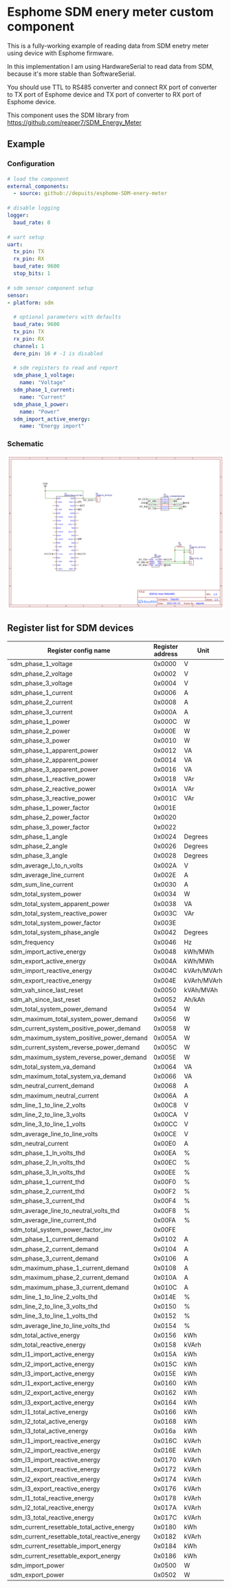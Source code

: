 # Esphome SDM enery meter custom component

This is a fully-working example of reading data from SDM enetry meter using device with Esphome firmware.

In this implementation I am using HardwareSerial to read data from SDM, because it's more stable than SoftwareSerial.

You should use TTL to RS485 converter and connect RX port of converter to TX port of Esphome device and TX port of converter to RX port of Esphome device.

This component uses the SDM library from https://github.com/reaper7/SDM_Energy_Meter

## Example

### Configuration

``` YAML
# load the component
external_components:
  - source: github://depuits/esphome-SDM-enery-meter

# disable logging
logger:
  baud_rate: 0

# uart setup
uart:
  tx_pin: TX
  rx_pin: RX
  baud_rate: 9600
  stop_bits: 1

# sdm sensor component setup
sensor:
- platform: sdm

  # optional parameters with defaults
  baud_rate: 9600
  tx_pin: TX
  rx_pin: RX
  channel: 1
  dere_pin: 16 # -1 is disabled

  # sdm registers to read and report
  sdm_phase_1_voltage:
    name: "Voltage"
  sdm_phase_1_current:
    name: "Current"
  sdm_phase_1_power:
    name: "Power"
  sdm_import_active_energy:
    name: "Energy import"
```

### Schematic

![Schematic of ESP32 mini using MAX485](Schematic_ESP32_mini_MAX485.png)

## Register list for SDM devices


| Register config name                         | Register address | Unit        | SDM630  | SDM230  | SDM220  | SDM120CT| SDM120  | SDM72D  |
|----------------------------------------------|------------------|-------------|---------|---------|---------|---------|---------|---------|
| sdm_phase_1_voltage                          | 0x0000           | V           |    1    |    1    |    1    |    1    |    1    |         |
| sdm_phase_2_voltage                          | 0x0002           | V           |    1    |         |         |         |         |         |
| sdm_phase_3_voltage                          | 0x0004           | V           |    1    |         |         |         |         |         |
| sdm_phase_1_current                          | 0x0006           | A           |    1    |    1    |    1    |    1    |    1    |         |
| sdm_phase_2_current                          | 0x0008           | A           |    1    |         |         |         |         |         |
| sdm_phase_3_current                          | 0x000A           | A           |    1    |         |         |         |         |         |
| sdm_phase_1_power                            | 0x000C           | W           |    1    |    1    |    1    |    1    |    1    |         |
| sdm_phase_2_power                            | 0x000E           | W           |    1    |         |         |         |         |         |
| sdm_phase_3_power                            | 0x0010           | W           |    1    |         |         |         |         |         |
| sdm_phase_1_apparent_power                   | 0x0012           | VA          |    1    |    1    |    1    |    1    |    1    |         |
| sdm_phase_2_apparent_power                   | 0x0014           | VA          |    1    |         |         |         |         |         |
| sdm_phase_3_apparent_power                   | 0x0016           | VA          |    1    |         |         |         |         |         |
| sdm_phase_1_reactive_power                   | 0x0018           | VAr         |    1    |    1    |    1    |    1    |    1    |         |
| sdm_phase_2_reactive_power                   | 0x001A           | VAr         |    1    |         |         |         |         |         |
| sdm_phase_3_reactive_power                   | 0x001C           | VAr         |    1    |         |         |         |         |         |
| sdm_phase_1_power_factor                     | 0x001E           |             |    1    |    1    |    1    |    1    |    1    |         |
| sdm_phase_2_power_factor                     | 0x0020           |             |    1    |         |         |         |         |         |
| sdm_phase_3_power_factor                     | 0x0022           |             |    1    |         |         |         |         |         |
| sdm_phase_1_angle                            | 0x0024           | Degrees     |    1    |    1    |    1    |    1    |         |         |
| sdm_phase_2_angle                            | 0x0026           | Degrees     |    1    |         |         |         |         |         |
| sdm_phase_3_angle                            | 0x0028           | Degrees     |    1    |         |         |         |         |         |
| sdm_average_l_to_n_volts                     | 0x002A           | V           |    1    |         |         |         |         |         |
| sdm_average_line_current                     | 0x002E           | A           |    1    |         |         |         |         |         |
| sdm_sum_line_current                         | 0x0030           | A           |    1    |         |         |         |         |         |
| sdm_total_system_power                       | 0x0034           | W           |    1    |         |         |         |         |    1    |
| sdm_total_system_apparent_power              | 0x0038           | VA          |    1    |         |         |         |         |         |
| sdm_total_system_reactive_power              | 0x003C           | VAr         |    1    |         |         |         |         |         |
| sdm_total_system_power_factor                | 0x003E           |             |    1    |         |         |         |         |         |
| sdm_total_system_phase_angle                 | 0x0042           | Degrees     |    1    |         |         |         |         |         |
| sdm_frequency                                | 0x0046           | Hz          |    1    |    1    |    1    |    1    |    1    |         |
| sdm_import_active_energy                     | 0x0048           | kWh/MWh     |    1    |    1    |    1    |    1    |    1    |    1    |
| sdm_export_active_energy                     | 0x004A           | kWh/MWh     |    1    |    1    |    1    |    1    |    1    |    1    |
| sdm_import_reactive_energy                   | 0x004C           | kVArh/MVArh |    1    |    1    |    1    |    1    |    1    |         |
| sdm_export_reactive_energy                   | 0x004E           | kVArh/MVArh |    1    |    1    |    1    |    1    |    1    |         |
| sdm_vah_since_last_reset                     | 0x0050           | kVAh/MVAh   |    1    |         |         |         |         |         |
| sdm_ah_since_last_reset                      | 0x0052           | Ah/kAh      |    1    |         |         |         |         |         |
| sdm_total_system_power_demand                | 0x0054           | W           |    1    |    1    |         |         |         |         |
| sdm_maximum_total_system_power_demand        | 0x0056           | W           |    1    |    1    |         |         |         |         |
| sdm_current_system_positive_power_demand     | 0x0058           | W           |         |    1    |         |         |         |         |
| sdm_maximum_system_positive_power_demand     | 0x005A           | W           |         |    1    |         |         |         |         |
| sdm_current_system_reverse_power_demand      | 0x005C           | W           |         |    1    |         |         |         |         |
| sdm_maximum_system_reverse_power_demand      | 0x005E           | W           |         |    1    |         |         |         |         |
| sdm_total_system_va_demand                   | 0x0064           | VA          |    1    |         |         |         |         |         |
| sdm_maximum_total_system_va_demand           | 0x0066           | VA          |    1    |         |         |         |         |         |
| sdm_neutral_current_demand                   | 0x0068           | A           |    1    |         |         |         |         |         |
| sdm_maximum_neutral_current                  | 0x006A           | A           |    1    |         |         |         |         |         |
| sdm_line_1_to_line_2_volts                   | 0x00C8           | V           |    1    |         |         |         |         |         |
| sdm_line_2_to_line_3_volts                   | 0x00CA           | V           |    1    |         |         |         |         |         |
| sdm_line_3_to_line_1_volts                   | 0x00CC           | V           |    1    |         |         |         |         |         |
| sdm_average_line_to_line_volts               | 0x00CE           | V           |    1    |         |         |         |         |         |
| sdm_neutral_current                          | 0x00E0           | A           |    1    |         |         |         |         |         |
| sdm_phase_1_ln_volts_thd                     | 0x00EA           | %           |    1    |         |         |         |         |         |
| sdm_phase_2_ln_volts_thd                     | 0x00EC           | %           |    1    |         |         |         |         |         |
| sdm_phase_3_ln_volts_thd                     | 0x00EE           | %           |    1    |         |         |         |         |         |
| sdm_phase_1_current_thd                      | 0x00F0           | %           |    1    |         |         |         |         |         |
| sdm_phase_2_current_thd                      | 0x00F2           | %           |    1    |         |         |         |         |         |
| sdm_phase_3_current_thd                      | 0x00F4           | %           |    1    |         |         |         |         |         |
| sdm_average_line_to_neutral_volts_thd        | 0x00F8           | %           |    1    |         |         |         |         |         |
| sdm_average_line_current_thd                 | 0x00FA           | %           |    1    |         |         |         |         |         |
| sdm_total_system_power_factor_inv            | 0x00FE           |             |    1    |         |         |         |         |         |
| sdm_phase_1_current_demand                   | 0x0102           | A           |    1    |    1    |         |         |         |         |
| sdm_phase_2_current_demand                   | 0x0104           | A           |    1    |         |         |         |         |         |
| sdm_phase_3_current_demand                   | 0x0106           | A           |    1    |         |         |         |         |         |
| sdm_maximum_phase_1_current_demand           | 0x0108           | A           |    1    |    1    |         |         |         |         |
| sdm_maximum_phase_2_current_demand           | 0x010A           | A           |    1    |         |         |         |         |         |
| sdm_maximum_phase_3_current_demand           | 0x010C           | A           |    1    |         |         |         |         |         |
| sdm_line_1_to_line_2_volts_thd               | 0x014E           | %           |    1    |         |         |         |         |         |
| sdm_line_2_to_line_3_volts_thd               | 0x0150           | %           |    1    |         |         |         |         |         |
| sdm_line_3_to_line_1_volts_thd               | 0x0152           | %           |    1    |         |         |         |         |         |
| sdm_average_line_to_line_volts_thd           | 0x0154           | %           |    1    |         |         |         |         |         |
| sdm_total_active_energy                      | 0x0156           | kWh         |    1    |    1    |    1    |    1    |    1    |    1    |
| sdm_total_reactive_energy                    | 0x0158           | kVArh       |    1    |    1    |    1    |    1    |    1    |         |
| sdm_l1_import_active_energy                  | 0x015A           | kWh         |    1    |         |         |         |         |         |
| sdm_l2_import_active_energy                  | 0x015C           | kWh         |    1    |         |         |         |         |         |
| sdm_l3_import_active_energy                  | 0x015E           | kWh         |    1    |         |         |         |         |         |
| sdm_l1_export_active_energy                  | 0x0160           | kWh         |    1    |         |         |         |         |         |
| sdm_l2_export_active_energy                  | 0x0162           | kWh         |    1    |         |         |         |         |         |
| sdm_l3_export_active_energy                  | 0x0164           | kWh         |    1    |         |         |         |         |         |
| sdm_l1_total_active_energy                   | 0x0166           | kWh         |    1    |         |         |         |         |         |
| sdm_l2_total_active_energy                   | 0x0168           | kWh         |    1    |         |         |         |         |         |
| sdm_l3_total_active_energy                   | 0x016a           | kWh         |    1    |         |         |         |         |         |
| sdm_l1_import_reactive_energy                | 0x016C           | kVArh       |    1    |         |         |         |         |         |
| sdm_l2_import_reactive_energy                | 0x016E           | kVArh       |    1    |         |         |         |         |         |
| sdm_l3_import_reactive_energy                | 0x0170           | kVArh       |    1    |         |         |         |         |         |
| sdm_l1_export_reactive_energy                | 0x0172           | kVArh       |    1    |         |         |         |         |         |
| sdm_l2_export_reactive_energy                | 0x0174           | kVArh       |    1    |         |         |         |         |         |
| sdm_l3_export_reactive_energy                | 0x0176           | kVArh       |    1    |         |         |         |         |         |
| sdm_l1_total_reactive_energy                 | 0x0178           | kVArh       |    1    |         |         |         |         |         |
| sdm_l2_total_reactive_energy                 | 0x017A           | kVArh       |    1    |         |         |         |         |         |
| sdm_l3_total_reactive_energy                 | 0x017C           | kVArh       |    1    |         |         |         |         |         |
| sdm_current_resettable_total_active_energy   | 0x0180           | kWh         |         |    1    |         |         |         |    1    |
| sdm_current_resettable_total_reactive_energy | 0x0182           | kVArh       |         |    1    |         |         |         |         |
| sdm_current_resettable_import_energy         | 0x0184           | kWh         |         |         |         |         |         |    1    |
| sdm_current_resettable_export_energy         | 0x0186           | kWh         |         |         |         |         |         |    1    |
| sdm_import_power                             | 0x0500           | W           |         |         |         |         |         |    1    |
| sdm_export_power                             | 0x0502           | W           |         |         |         |         |         |    1    |

